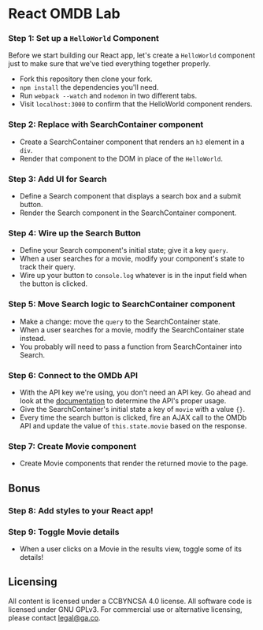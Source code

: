 # React OMDB Lab

### Step 1: Set up a `HelloWorld` Component

Before we start building our React app, let's create a `HelloWorld` component just to make sure that we've tied everything together properly.

- Fork this repository then clone your fork.
- `npm install` the dependencies you'll need.
- Run `webpack --watch` and `nodemon` in two different tabs.
- Visit `localhost:3000` to confirm that the HelloWorld component renders.

### Step 2: Replace with SearchContainer component

- Create a SearchContainer component that renders an `h3` element in a `div`.
- Render that component to the DOM in place of the `HelloWorld`.

### Step 3: Add UI for Search

- Define a Search component that displays a search box and a submit button.
- Render the Search component in the SearchContainer component.

### Step 4: Wire up the Search Button

- Define your Search component's initial state; give it a key `query`.
- When a user searches for a movie, modify your component's state to track their query.
- Wire up your button to `console.log` whatever is in the input field when the button is clicked.

### Step 5: Move Search logic to SearchContainer component

- Make a change: move the `query` to the SearchContainer state.
- When a user searches for a movie, modify the SearchContainer state instead.
- You probably will need to pass a function from SearchContainer into Search.

### Step 6: Connect to the OMDb API

- With the API key we're using, you don't need an API key. Go ahead and look at the [documentation](http://omdbapi.com/) to determine the API's proper usage.
- Give the SearchContainer's initial state a key of `movie` with a value `{}`.
- Every time the search button is clicked, fire an AJAX call to the OMDb API and update the value of `this.state.movie` based on the response.

### Step 7: Create Movie component

- Create Movie components that render the returned movie to the page.

## Bonus

### Step 8: Add styles to your React app!

### Step 9: Toggle Movie details

- When a user clicks on a Movie in the results view, toggle some of its details!

## Licensing
All content is licensed under a CC­BY­NC­SA 4.0 license.
All software code is licensed under GNU GPLv3. For commercial use or alternative licensing, please contact legal@ga.co.
